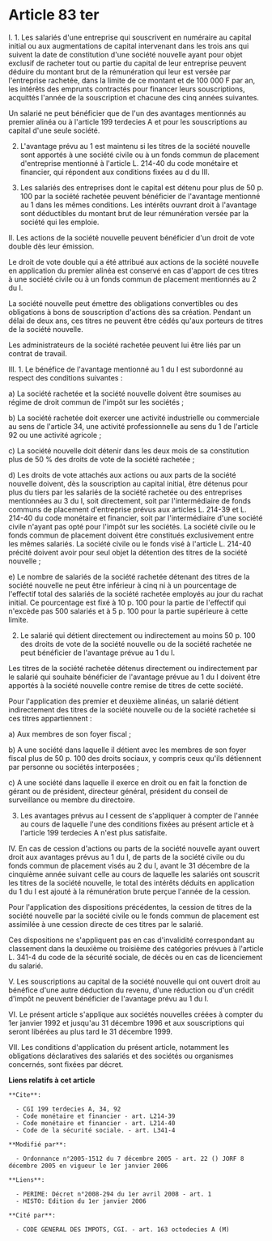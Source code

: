 # Article 83 ter

I. 1. Les salariés d'une entreprise qui souscrivent en numéraire au capital initial ou aux augmentations de capital
intervenant dans les trois ans qui suivent la date de constitution d'une société nouvelle ayant pour objet exclusif de
racheter tout ou partie du capital de leur entreprise peuvent déduire du montant brut de la rémunération qui leur est versée
par l'entreprise rachetée, dans la limite de ce montant et de 100 000 F par an, les intérêts des emprunts contractés pour
financer leurs souscriptions, acquittés l'année de la souscription et chacune des cinq années suivantes.

Un salarié ne peut bénéficier que de l'un des avantages mentionnés au premier alinéa ou à l'article 199 terdecies A et pour
les souscriptions au capital d'une seule société.

2. L'avantage prévu au 1 est maintenu si les titres de la société nouvelle sont apportés à une société civile ou à un fonds
commun de placement d'entreprise mentionné à l'article L. 214-40 du code monétaire et financier, qui répondent aux conditions
fixées au d du III.

3. Les salariés des entreprises dont le capital est détenu pour plus de 50 p. 100 par la société rachetée peuvent bénéficier
de l'avantage mentionné au 1 dans les mêmes conditions. Les intérêts ouvrant droit à l'avantage sont déductibles du montant
brut de leur rémunération versée par la société qui les emploie.

II. Les actions de la société nouvelle peuvent bénéficier d'un droit de vote double dès leur émission.

Le droit de vote double qui a été attribué aux actions de la société nouvelle en application du premier alinéa est conservé
en cas d'apport de ces titres à une société civile ou à un fonds commun de placement mentionnés au 2 du I.

La société nouvelle peut émettre des obligations convertibles ou des obligations à bons de souscription d'actions dès sa
création. Pendant un délai de deux ans, ces titres ne peuvent être cédés qu'aux porteurs de titres de la société nouvelle.

Les administrateurs de la société rachetée peuvent lui être liés par un contrat de travail.

III. 1. Le bénéfice de l'avantage mentionné au 1 du I est subordonné au respect des conditions suivantes :

a) La société rachetée et la société nouvelle doivent être soumises au régime de droit commun de l'impôt sur les sociétés ;

b) La société rachetée doit exercer une activité industrielle ou commerciale au sens de l'article 34, une activité
professionnelle au sens du 1 de l'article 92 ou une activité agricole ;

c) La société nouvelle doit détenir dans les deux mois de sa constitution plus de 50 % des droits de vote de la société
rachetée ;

d) Les droits de vote attachés aux actions ou aux parts de la société nouvelle doivent, dès la souscription au capital
initial, être détenus pour plus du tiers par les salariés de la société rachetée ou des entreprises mentionnées au 3 du I,
soit directement, soit par l'intermédiaire de fonds communs de placement d'entreprise prévus aux articles L. 214-39 et L.
214-40 du code monétaire et financier, soit par l'intermédiaire d'une société civile n'ayant pas opté pour l'impôt sur les
sociétés. La société civile ou le fonds commun de placement doivent être constitués exclusivement entre les mêmes salariés.
La société civile ou le fonds visé à l'article L. 214-40 précité doivent avoir pour seul objet la détention des titres de la
société nouvelle ;

e) Le nombre de salariés de la société rachetée détenant des titres de la société nouvelle ne peut être inférieur à cinq ni à
un pourcentage de l'effectif total des salariés de la société rachetée employés au jour du rachat initial. Ce pourcentage est
fixé à 10 p. 100 pour la partie de l'effectif qui n'excède pas 500 salariés et à 5 p. 100 pour la partie supérieure à cette
limite.

2. Le salarié qui détient directement ou indirectement au moins 50 p. 100 des droits de vote de la société nouvelle ou de la
société rachetée ne peut bénéficier de l'avantage prévue au 1 du I.

Les titres de la société rachetée détenus directement ou indirectement par le salarié qui souhaite bénéficier de l'avantage
prévue au 1 du I doivent être apportés à la société nouvelle contre remise de titres de cette société.

Pour l'application des premier et deuxième alinéas, un salarié détient indirectement des titres de la société nouvelle ou de
la société rachetée si ces titres appartiennent :

a) Aux membres de son foyer fiscal ;

b) A une société dans laquelle il détient avec les membres de son foyer fiscal plus de 50 p. 100 des droits sociaux, y
compris ceux qu'ils détiennent par personne ou sociétés interposées ;

c) A une société dans laquelle il exerce en droit ou en fait la fonction de gérant ou de président, directeur général,
président du conseil de surveillance ou membre du directoire.

3. Les avantages prévus au I cessent de s'appliquer à compter de l'année au cours de laquelle l'une des conditions fixées au
présent article et à l'article 199 terdecies A n'est plus satisfaite.

IV. En cas de cession d'actions ou parts de la société nouvelle ayant ouvert droit aux avantages prévus au 1 du I, de parts
de la société civile ou du fonds commun de placement visés au 2 du I, avant le 31 décembre de la cinquième année suivant
celle au cours de laquelle les salariés ont souscrit les titres de la société nouvelle, le total des intérêts déduits en
application du 1 du I est ajouté à la rémunération brute perçue l'année de la cession.

Pour l'application des dispositions précédentes, la cession de titres de la société nouvelle par la société civile ou le
fonds commun de placement est assimilée à une cession directe de ces titres par le salarié.

Ces dispositions ne s'appliquent pas en cas d'invalidité correspondant au classement dans la deuxième ou troisième des
catégories prévues à l'article L. 341-4 du code de la sécurité sociale, de décès ou en cas de licenciement du salarié.

V. Les souscriptions au capital de la société nouvelle qui ont ouvert droit au bénéfice d'une autre déduction du revenu,
d'une réduction ou d'un crédit d'impôt ne peuvent bénéficier de l'avantage prévu au 1 du I.

VI. Le présent article s'applique aux sociétés nouvelles créées à compter du 1er janvier 1992 et jusqu'au 31 décembre 1996 et
aux souscriptions qui seront libérées au plus tard le 31 décembre 1999.

VII. Les conditions d'application du présent article, notamment les obligations déclaratives des salariés et des sociétés ou
organismes concernés, sont fixées par décret.

**Liens relatifs à cet article**

	**Cite**:

	  - CGI 199 terdecies A, 34, 92
	  - Code monétaire et financier - art. L214-39
	  - Code monétaire et financier - art. L214-40
	  - Code de la sécurité sociale. - art. L341-4

	**Modifié par**:

	  - Ordonnance n°2005-1512 du 7 décembre 2005 - art. 22 () JORF 8 décembre 2005 en vigueur le 1er janvier 2006

	**Liens**:

	  - PERIME: Décret n°2008-294 du 1er avril 2008 - art. 1
	  - HISTO: Edition du 1er janvier 2006

	**Cité par**:

	  - CODE GENERAL DES IMPOTS, CGI. - art. 163 octodecies A (M)

